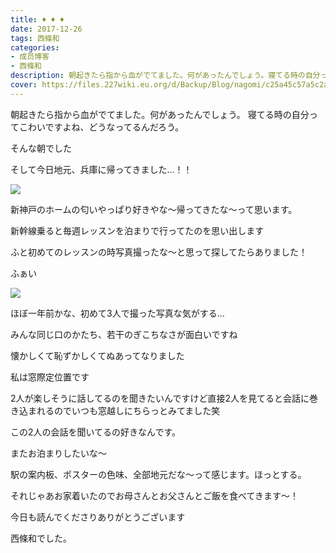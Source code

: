 ```yaml
---
title: ♦︎ ♦︎ ♦︎
date: 2017-12-26
tags: 西條和
categories: 
- 成员博客
- 西條和
description: 朝起きたら指から血がでてました。何があったんでしょう。寝てる時の自分ってこわいですよね、どうなってるんだろう。そんな朝でしたそして今日地元、兵庫に帰ってきま...
cover: https://files.227wiki.eu.org/d/Backup/Blog/nagomi/c25a45c57a5c2a5664222826a120d.jpg 
---
```








朝起きたら指から血がでてました。何があったんでしょう。
寝てる時の自分ってこわいですよね、どうなってるんだろう。

そんな朝でした










そして今日地元、兵庫に帰ってきました…！！




![](https://files.227wiki.eu.org/d/Backup/Blog/nagomi/c25a45c57a5c2a5664222826a120d.jpg)






新神戸のホームの匂いやっぱり好きやな〜帰ってきたな〜って思います。










新幹線乗ると毎週レッスンを泊まりで行ってたのを思い出します






ふと初めてのレッスンの時写真撮ったな〜と思って探してたらありました！









ふぁい

![](https://files.227wiki.eu.org/d/Backup/Blog/nagomi/c25a45c57a5c2a5664222826a120d-01.jpg)











ほぼ一年前かな、初めて3人で撮った写真な気がする…






みんな同じ口のかたち、若干のぎこちなさが面白いですね




懐かしくて恥ずかしくてぬあってなりました











私は窓際定位置です






2人が楽しそうに話してるのを聞きたいんですけど直接2人を見てると会話に巻き込まれるのでいつも窓越しにちらっとみてました笑





この2人の会話を聞いてるの好きなんです。







またお泊まりしたいな〜














駅の案内板、ポスターの色味、全部地元だな〜って感じます。ほっとする。








それじゃあお家着いたのでお母さんとお父さんとご飯を食べてきます〜！















今日も読んでくださりありがとうございます




西條和でした。


